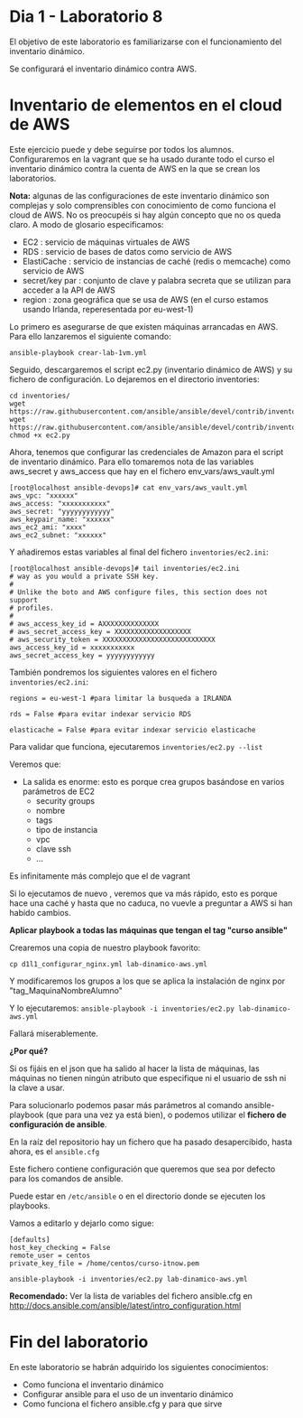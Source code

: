 # Dia 1 - Laboratorio 8

El objetivo de este laboratorio es familiarizarse con el funcionamiento del inventario dinámico.

Se configurará el inventario dinámico contra AWS.

# Inventario de elementos en el cloud de AWS

Este ejercicio puede y debe seguirse por todos los alumnos. Configuraremos en la vagrant que se ha usado durante
todo el curso el inventario dinámico contra la cuenta de AWS en la que se crean los laboratorios.

**Nota:** algunas de las configuraciones de este inventario dinámico son complejas y solo comprensibles con
conocimiento de como funciona el cloud de AWS. No os preocupéis si hay algún concepto que no os queda claro.
A modo de glosario especificamos:
- EC2 : servicio de máquinas virtuales de AWS
- RDS : servicio de bases de datos como servicio de AWS
- ElastiCache : servicio de instancias de caché (redis o memcache) como servicio de AWS
- secret/key par : conjunto de clave y palabra secreta que se utilizan para acceder a la API de AWS
- region : zona geográfica que se usa de AWS (en el curso estamos usando Irlanda, reperesentada por eu-west-1)

Lo primero es asegurarse de que existen máquinas arrancadas en AWS. Para ello lanzaremos el siguiente comando:

```text
ansible-playbook crear-lab-1vm.yml
```

Seguido, descargaremos el script ec2.py (inventario dinámico de AWS) y su fichero de configuración. Lo dejaremos en el
directorio inventories:

```text
cd inventories/
wget https://raw.githubusercontent.com/ansible/ansible/devel/contrib/inventory/ec2.ini
wget https://raw.githubusercontent.com/ansible/ansible/devel/contrib/inventory/ec2.py
chmod +x ec2.py
```

Ahora, tenemos que configurar las credenciales de Amazon para el script de inventario dinámico. Para ello tomaremos
nota de las variables aws_secret y aws_access que hay
en el fichero env_vars/aws_vault.yml

```text
[root@localhost ansible-devops]# cat env_vars/aws_vault.yml
aws_vpc: "xxxxxx"
aws_access: "xxxxxxxxxxx"
aws_secret: "yyyyyyyyyyyy"
aws_keypair_name: "xxxxxx"
aws_ec2_ami: "xxxx"
aws_ec2_subnet: "xxxxxx"
```

Y añadiremos estas variables al final del fichero ```inventories/ec2.ini```:

```text
[root@localhost ansible-devops]# tail inventories/ec2.ini
# way as you would a private SSH key.
#
# Unlike the boto and AWS configure files, this section does not support
# profiles.
#
# aws_access_key_id = AXXXXXXXXXXXXXX
# aws_secret_access_key = XXXXXXXXXXXXXXXXXXX
# aws_security_token = XXXXXXXXXXXXXXXXXXXXXXXXXXXX
aws_access_key_id = xxxxxxxxxxx
aws_secret_access_key = yyyyyyyyyyyy
```

También pondremos los siguientes valores en el fichero ```inventories/ec2.ini```:

 ```text
regions = eu-west-1 #para limitar la busqueda a IRLANDA
```

```text
rds = False #para evitar indexar servicio RDS
```

```text
elasticache = False #para evitar indexar servicio elasticache
```
Para validar que funciona, ejecutaremos ```inventories/ec2.py --list```

Veremos que:
- La salida es enorme: esto es porque crea grupos basándose en varios parámetros de EC2
  - security groups
  - nombre
  - tags
  - tipo de instancia
  - vpc
  - clave ssh
  - ...

Es infinitamente más complejo que el de vagrant

Si lo ejecutamos de nuevo , veremos que va más rápido, esto es porque hace una caché y hasta que no caduca, no vuevle
a preguntar a AWS si han habido cambios.

**Aplicar playbook a todas las máquinas que tengan el tag "curso ansible"**

Crearemos una copia de nuestro playbook favorito:

```text
cp d1l1_configurar_nginx.yml lab-dinamico-aws.yml
```

Y modificaremos los grupos a los que se aplica la instalación de nginx por "tag_MaquinaNombreAlumno"

Y lo ejecutaremos:
```ansible-playbook -i inventories/ec2.py lab-dinamico-aws.yml```

Fallará miserablemente.

**¿Por qué?**

Si os fijáis en el json que ha salido al hacer la lista de máquinas, las máquinas no tienen ningún atributo que
especifique ni el usuario de ssh ni la clave a usar.

Para solucionarlo podemos pasar más parámetros al comando ansible-playbook (que para una vez ya está bien), o podemos
utilizar el **fichero de configuración de ansible**.

En la raíz del repositorio hay un fichero que ha pasado desapercibido, hasta ahora, es el ```ansible.cfg```

Este fichero contiene configuración que queremos que sea por defecto para los comandos de ansible.

Puede estar en ```/etc/ansible``` o en el directorio donde se ejecuten los playbooks.

Vamos a editarlo y dejarlo como sigue:

```text
[defaults]
host_key_checking = False
remote_user = centos
private_key_file = /home/centos/curso-itnow.pem
```

```ansible-playbook -i inventories/ec2.py lab-dinamico-aws.yml```

**Recomendado:** Ver la lista de variables del fichero ansible.cfg en
http://docs.ansible.com/ansible/latest/intro_configuration.html


# Fin del laboratorio

En este laboratorio se habrán adquirido los siguientes conocimientos:
- Como funciona el inventario dinámico
- Configurar ansible para el uso de un inventario dinámico
- Como funciona el fichero ansible.cfg y para que sirve

